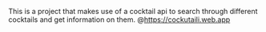 This is a project that makes use of a cocktail api to search through different cocktails and get information on them.
@https://cockutaili.web.app
